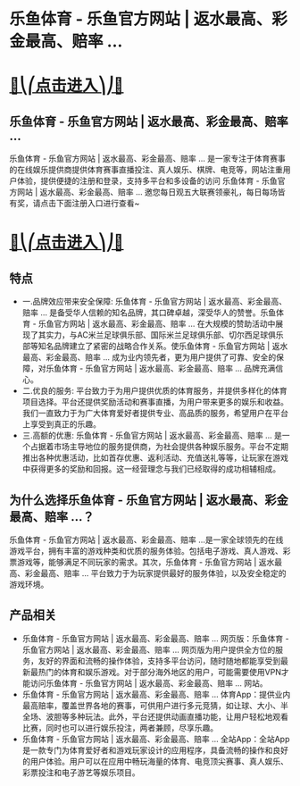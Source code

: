 # 乐鱼体育 - 乐鱼官方网站 | 返水最高、彩金最高、赔率 …

# [🍉⎝⎛点击进入⎞⎠🍉](https://kkdd668.cn)
## 乐鱼体育 - 乐鱼官方网站 | 返水最高、彩金最高、赔率 …
乐鱼体育 - 乐鱼官方网站 | 返水最高、彩金最高、赔率 … 是一家专注于体育赛事的在线娱乐提供商提供体育赛事直播投注、真人娱乐、棋牌、电竞等，网站注重用户体验，提供便捷的注册和登录，支持多平台和多设备的访问 乐鱼体育 - 乐鱼官方网站 | 返水最高、彩金最高、赔率 … 邀您每日观五大联赛领豪礼，每日每场皆有奖，请点击下面注册入口进行查看~
# [🍉⎝⎛点击进入⎞⎠🍉](https://kkdd668.cn)

## 特点
- 一.品牌效应带来安全保障: 乐鱼体育 - 乐鱼官方网站 | 返水最高、彩金最高、赔率 … 是备受华人信赖的知名品牌，其口碑卓越，深受华人的赞誉。乐鱼体育 - 乐鱼官方网站 | 返水最高、彩金最高、赔率 … 在大规模的赞助活动中展现了其实力，与AC米兰足球俱乐部、国际米兰足球俱乐部、切尔西足球俱乐部等知名品牌建立了紧密的战略合作关系。使乐鱼体育 - 乐鱼官方网站 | 返水最高、彩金最高、赔率 … 成为业内领先者，更为用户提供了可靠、安全的保障，对乐鱼体育 - 乐鱼官方网站 | 返水最高、彩金最高、赔率 … 品牌充满信心。
- 二.优良的服务: 平台致力于为用户提供优质的体育服务，并提供多样化的体育项目选择。平台还提供奖励活动和赛事直播，为用户带来更多的娱乐和收益。我们一直致力于为广大体育爱好者提供专业、高品质的服务，希望用户在平台上享受到真正的乐趣。
- 三.高额的优惠: 乐鱼体育 - 乐鱼官方网站 | 返水最高、彩金最高、赔率 … 是一个占据着市场主导地位的服务提供商，为社会提供各种娱乐服务。平台不定期推出各种优惠活动，比如首存优惠、返利活动、充值送礼等等，让玩家在游戏中获得更多的奖励和回报。这一经营理念与我们已经取得的成功相辅相成。

## 为什么选择乐鱼体育 - 乐鱼官方网站 | 返水最高、彩金最高、赔率 …？
乐鱼体育 - 乐鱼官方网站 | 返水最高、彩金最高、赔率 …是一家全球领先的在线游戏平台，拥有丰富的游戏种类和优质的服务体验。包括电子游戏、真人游戏、彩票游戏等，能够满足不同玩家的需求。其次，乐鱼体育 - 乐鱼官方网站 | 返水最高、彩金最高、赔率 … 平台致力于为玩家提供最好的服务体验，以及安全稳定的游戏环境。
## 产品相关
- 乐鱼体育 - 乐鱼官方网站 | 返水最高、彩金最高、赔率 … 网页版：乐鱼体育 - 乐鱼官方网站 | 返水最高、彩金最高、赔率 … 网页版为用户提供全方位的服务，友好的界面和流畅的操作体验，支持多平台访问，随时随地都能享受到最新最热门的体育和娱乐游戏。对于部分海外地区的用户，可能需要使用VPN才能访问乐鱼体育 - 乐鱼官方网站 | 返水最高、彩金最高、赔率 … 网站。
- 乐鱼体育 - 乐鱼官方网站 | 返水最高、彩金最高、赔率 … 体育App：提供业内最高赔率，覆盖世界各地的赛事，可供用户进行多元竞猜，如让球、大小、半全场、波胆等多种玩法。此外，平台还提供动画直播功能，让用户轻松地观看比赛，同时也可以进行娱乐投注，两者兼顾，尽享乐趣。
- 乐鱼体育 - 乐鱼官方网站 | 返水最高、彩金最高、赔率 … 全站App：全站App是一款专门为体育爱好者和游戏玩家设计的应用程序，具备流畅的操作和良好的用户体验。用户可以在应用中畅玩海量的体育、电竞顶尖赛事、真人娱乐、彩票投注和电子游艺等娱乐项目。
